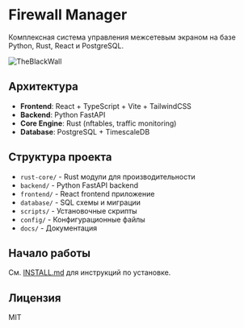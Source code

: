 # Firewall Manager

Комплексная система управления межсетевым экраном на базе Python, Rust, React и PostgreSQL.

![TheBlackWall](assets/images/TheBlackWall_4K.gif)


## Архитектура

- **Frontend**: React + TypeScript + Vite + TailwindCSS
- **Backend**: Python FastAPI
- **Core Engine**: Rust (nftables, traffic monitoring)
- **Database**: PostgreSQL + TimescaleDB

## Структура проекта

- `rust-core/` - Rust модули для производительности
- `backend/` - Python FastAPI backend
- `frontend/` - React frontend приложение
- `database/` - SQL схемы и миграции
- `scripts/` - Установочные скрипты
- `config/` - Конфигурационные файлы
- `docs/` - Документация

## Начало работы

См. [INSTALL.md](docs/INSTALL.md) для инструкций по установке.

## Лицензия

MIT

